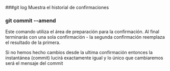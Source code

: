 ###git log
Muestra el historial de confirmaciones


### git commit --amend

Este comando utiliza el área de preparación para la confirmación.
Al final terminarás con una sola confirmación - la segunda confirmación reemplaza el resultado de la primera.

Si no hemos hecho cambios desde la ultima confirmación entonces la instantánea (commit) lucirá exactamente igual y lo único que cambiaremos será el mensaje del commit


